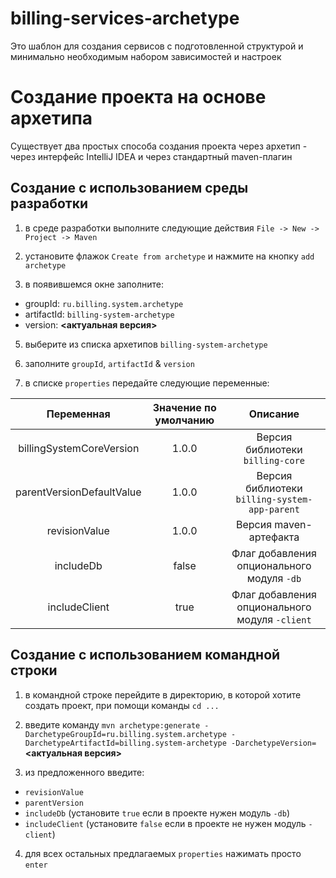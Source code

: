 # billing-services-archetype

Это шаблон для создания сервисов с подготовленной структурой и минимально необходимым набором зависимостей и
настроек

# Создание проекта на основе архетипа

Существует два простых способа создания проекта через архетип - через интерфейс IntelliJ IDEA и через стандартный
maven-плагин

## Создание с использованием среды разработки

1. в среде разработки выполните следующие действия `File -> New -> Project -> Maven`

2. установите флажок `Create from archetype` и нажмите на кнопку `add archetype`

3. в появившемся окне заполните:

* groupId: `ru.billing.system.archetype`
* artifactId: `billing-system-archetype`
* version: **<актуальная версия>**

5. выберите из списка архетипов `billing-system-archetype`

6. заполните `groupId`, `artifactId` & `version`

7. в списке `properties` передайте следующие переменные:

|        Переменная         | Значение по умолчанию |                    Описание                    |
|:-------------------------:|:---------------------:|:----------------------------------------------:|
| billingSystemCoreVersion  |         1.0.0         |        Версия библиотеки `billing-core`        |
| parentVersionDefaultValue |         1.0.0         | Версия библиотеки `billing-system-app-parent`  |
|       revisionValue       |         1.0.0         |             Версия maven-артефакта             |
|         includeDb         |         false         |   Флаг добавления опционального модуля `-db`   |
|       includeClient       |         true          | Флаг добавления опционального модуля `-client` |

## Создание с использованием командной строки

1. в командной строке перейдите в директорию, в которой хотите создать проект, при помощи команды `cd ...`

2. введите команду `mvn archetype:generate -DarchetypeGroupId=ru.billing.system.archetype -DarchetypeArtifactId=billing.system-archetype -DarchetypeVersion=` **<актуальная версия>**

3. из предложенного введите:

- `revisionValue`
- `parentVersion`
- `includeDb` (установите `true` если в проекте нужен модуль `-db`)
- `includeClient` (установите `false` если в проекте не нужен модуль `-client`)

4. для всех остальных предлагаемых `properties` нажимать просто `enter`
